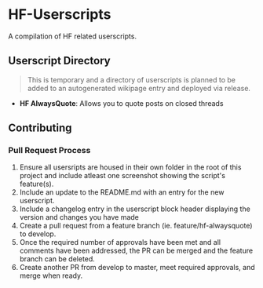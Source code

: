 # HF-Userscripts
A compilation of HF related userscripts.

## Userscript Directory
> This is temporary and a directory of userscripts is planned to be added to an autogenerated wikipage entry and deployed via release.

- **HF AlwaysQuote**: Allows you to quote posts on closed threads


## Contributing
### Pull Request Process
1. Ensure all usersripts are housed in their own folder in the root of this project and include atleast one screenshot showing the script's feature(s).
2. Include an update to the README.md with an entry for the new userscript.
3. Include a changelog entry in the userscript block header displaying the version and changes you have made
4. Create a pull request from a feature branch (ie. feature/hf-alwaysquote) to develop.
5. Once the required number of approvals have been met and all comments have been addressed, the PR can be merged and the feature branch can be deleted.
6. Create another PR from develop to master, meet required approvals, and merge when ready.
